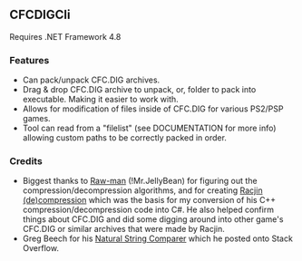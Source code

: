 ## CFCDIGCli
Requires .NET Framework 4.8

### Features
  - Can pack/unpack CFC.DIG archives.
  - Drag & drop CFC.DIG archive to unpack, or, folder to pack into executable. Making it easier to work with.
  - Allows for modification of files inside of CFC.DIG for various PS2/PSP games.
  - Tool can read from a "filelist" (see DOCUMENTATION for more info) allowing custom paths to be correctly packed in order.

### Credits
  - Biggest thanks to [Raw-man](https://github.com/Raw-man) (!Mr.JellyBean) for figuring out the compression/decompression algorithms, and for creating [Racjin (de)compression](https://github.com/Raw-man/Racjin-de-compression) which was the basis for my conversion of his C++ compression/decompression code into C#. He also helped confirm things about CFC.DIG and did some digging around into other game's CFC.DIG or similar archives that were made by Racjin.
  - Greg Beech for his [Natural String Comparer](https://stackoverflow.com/a/248613/10216412) which he posted onto Stack Overflow.

